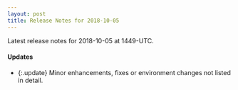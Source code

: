 ```yaml
---
layout: post
title: Release Notes for 2018-10-05
---
```


Latest release notes for 2018-10-05 at 1449-UTC.

<div class='updates' markdown='1'>

#### Updates

- {:.update} Minor enhancements, fixes or environment changes not listed in detail.

</div>


